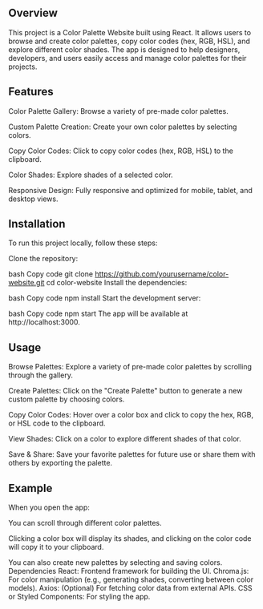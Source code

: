 ## Overview

This project is a Color Palette Website built using React. It allows users to browse and create color palettes, copy color codes (hex, RGB, HSL), and explore different color shades. The app is designed to help designers, developers, and users easily access and manage color palettes for their projects.

## Features

Color Palette Gallery: Browse a variety of pre-made color palettes.

Custom Palette Creation: Create your own color palettes by selecting colors.

Copy Color Codes: Click to copy color codes (hex, RGB, HSL) to the clipboard.

Color Shades: Explore shades of a selected color.

Responsive Design: Fully responsive and optimized for mobile, tablet, and desktop views.

## Installation
To run this project locally, follow these steps:

Clone the repository:

bash
Copy code
git clone https://github.com/yourusername/color-website.git
cd color-website
Install the dependencies:

bash
Copy code
npm install
Start the development server:

bash
Copy code
npm start
The app will be available at http://localhost:3000.

## Usage

Browse Palettes: Explore a variety of pre-made color palettes by scrolling through the gallery.

Create Palettes: Click on the "Create Palette" button to generate a new custom palette by choosing colors.

Copy Color Codes: Hover over a color box and click to copy the hex, RGB, or HSL code to the clipboard.

View Shades: Click on a color to explore different shades of that color.


Save & Share: Save your favorite palettes for future use or share them with others by exporting the palette.

## Example
When you open the app:

You can scroll through different color palettes.

Clicking a color box will display its shades, and clicking on the color code will copy it to your clipboard.

You can also create new palettes by selecting and saving colors.
Dependencies
React: Frontend framework for building the UI.
Chroma.js: For color manipulation (e.g., generating shades, converting between color models).
Axios: (Optional) For fetching color data from external APIs.
CSS or Styled Components: For styling the app.
